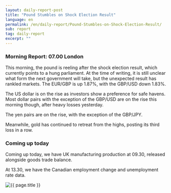 ```yaml
---
layout: daily-report-post
title: "Pound Stumbles on Shock Election Result"
language: en
permalink: /en/daily-report/Pound-Stumbles-on-Shock-Election-Result/
sub: report
tag: daily-report
excerpt: ""
---
```

### Morning Report: 07.00 London

This morning, the pound is reeling after the shock election result, which currently points to a hung parliament. At the time of writing, it is still unclear what form the next government will take, but the unexpected result has rankled markets. The EUR/GBP is up 1.87%, with the GBP/USD down 1.83%. 

The US dollar is on the rise as investors show a preference for safe havens. Most dollar pairs with the exception of the GBP/USD are on the rise this morning though, after heavy losses yesterday. 

The yen pairs are on the rise, with the exception of the GBP/JPY.

Meanwhile, gold has continued to retreat from the highs, posting its third loss in a row.

### Coming up today

Coming up today, we have UK manufacturing production at 09.30, released alongside goods trade balance. 

At 13.30, we have the Canadian employment change and unemployment rate data.
 

<p><img src="{{ "/assets/images/daily-report/2017-06-09_07-33-39.jpg" | relative_url }}" alt="{{ page.title }}" title="{{ page.title }}"></p>